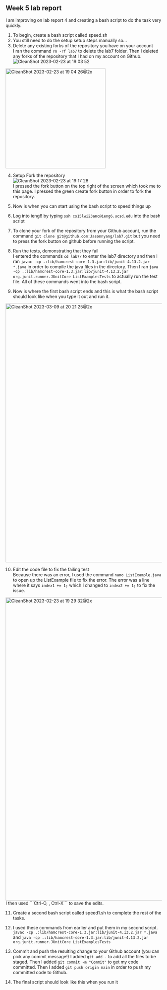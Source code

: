 ## Week 5 lab report

I am improving on lab report 4 and creating a bash script to do the task very quickly. 
1. To begin, create a bash script called speed.sh
2. You still need to do the setup setup steps manually so...
3. Delete any existing forks of the repository you have on your account<br>
I ran the command ```rm -rf lab7``` to delete the lab7 folder. Then I deleted any forks of the repository that I had on my account on Github. <br>
![CleanShot 2023-02-23 at 19 03 52](https://user-images.githubusercontent.com/36582468/221081949-5b1a7df1-90bc-45d7-983b-00503075e39b.png)
<img width="322" alt="CleanShot 2023-02-23 at 19 04 26@2x" src="https://user-images.githubusercontent.com/36582468/221082017-e846da58-1f89-4178-a802-9e0e8b2366f3.png">

4. Setup Fork the repository <br>
![CleanShot 2023-02-23 at 19 17 28](https://user-images.githubusercontent.com/36582468/221083600-2f52edaa-d062-4987-992b-276837dfe341.png) <br>
I pressed the fork button on the top right of the screen which took me to this page. I pressed the green create fork button in order to fork the repository. <br>

5. Now is when you can start using the bash script to speed things up<br>

6. Log into ieng6 by typing ```ssh cs15lwi23anc@ieng6.ucsd.edu``` into the bash script<br>

7. To clone your fork of the repository from your Github account, run the command ```git clone git@github.com:Jasonnyang/lab7.git``` but you need to press the fork button on github before running the script. 

8. Run the tests, demonstrating that they fail <br>
I entered the commands ```cd lab7/``` to enter the lab7 directory and then I ran ```javac -cp .:lib/hamcrest-core-1.3.jar:lib/junit-4.13.2.jar *.java``` in order to compile the java files in the directory. Then I ran ```java -cp .:lib/hamcrest-core-1.3.jar:lib/junit-4.13.2.jar org.junit.runner.JUnitCore ListExamplesTests``` to actually run the test file. All of these commands went into the bash script. 

9. Now is where the first bash script ends and this is what the bash script should look like when you type it out and run it. 
<img width="834" alt="CleanShot 2023-03-09 at 20 21 25@2x" src="https://user-images.githubusercontent.com/36582468/224222684-ac03dbe7-aea0-4d1d-8697-67ae832d3310.png">

10. Edit the code file to fix the failing test <br>
Because there was an error, I used the command ```nano ListExample.java``` to open up the ListExample file to fix the error. The error was a line where it says ```index1 += 1;``` which I changed to ```index2 += 1;``` to fix the issue. 
<img width="976" alt="CleanShot 2023-02-23 at 19 29 32@2x" src="https://user-images.githubusercontent.com/36582468/221085119-d5377680-6483-453f-9800-a09cf053d4a5.png">
I then used ```Ctrl-O, <Enter>, Ctrl-X``` to save the edits. 

11. Create a second bash script called speed1.sh to complete the rest of the tasks. 
12. I used these commands from earlier and put them in my second script. ```javac -cp .:lib/hamcrest-core-1.3.jar:lib/junit-4.13.2.jar *.java``` and ```java -cp .:lib/hamcrest-core-1.3.jar:lib/junit-4.13.2.jar org.junit.runner.JUnitCore ListExamplesTests```

13. Commit and push the resulting change to your Github account (you can pick any commit message!)
I added ```git add .``` to add all the files to be staged. Then I added ```git commit -m "Commit"``` to get my code committed. Then I added ```git push origin main``` in order to push my committed code to Github.
14. The final script should look like this when you run it 
